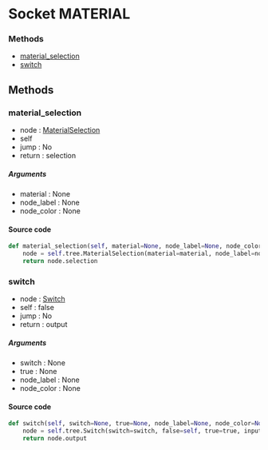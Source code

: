 # Socket MATERIAL


### Methods

- [material_selection](#material_selection)
- [switch](#switch)

## Methods

### material_selection


- node : [MaterialSelection](/docs/GeoNodes/MaterialSelection.md)
- self
- jump : No
- return : selection

##### Arguments

- material : None
- node_label : None
- node_color : None

#### Source code

``` python
def material_selection(self, material=None, node_label=None, node_color=None):
    node = self.tree.MaterialSelection(material=material, node_label=node_label, node_color=node_color)
    return node.selection
```
### switch


- node : [Switch](/docs/GeoNodes/Switch.md)
- self : false
- jump : No
- return : output

##### Arguments

- switch : None
- true : None
- node_label : None
- node_color : None

#### Source code

``` python
def switch(self, switch=None, true=None, node_label=None, node_color=None):
    node = self.tree.Switch(switch=switch, false=self, true=true, input_type='MATERIAL', node_label=node_label, node_color=node_color)
    return node.output
```

